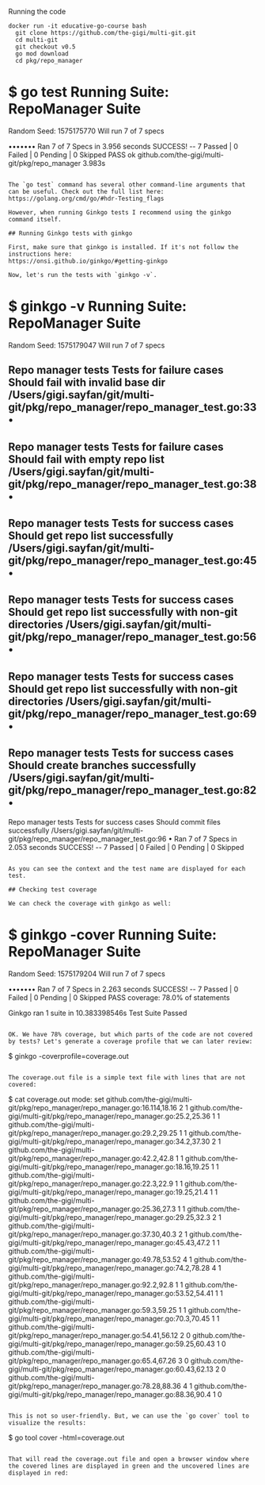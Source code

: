 Running the code

```
docker run -it educative-go-course bash
  git clone https://github.com/the-gigi/multi-git.git
  cd multi-git
  git checkout v0.5  
  go mod download
  cd pkg/repo_manager

```
$ go test
Running Suite: RepoManager Suite
================================
Random Seed: 1575175770
Will run 7 of 7 specs

•••••••
Ran 7 of 7 Specs in 3.956 seconds
SUCCESS! -- 7 Passed | 0 Failed | 0 Pending | 0 Skipped
PASS
ok  	github.com/the-gigi/multi-git/pkg/repo_manager	3.983s
```

The `go test` command has several other command-line arguments that can be useful. Check out the full list here: https://golang.org/cmd/go/#hdr-Testing_flags

However, when running Ginkgo tests I recommend using the ginkgo command itself.

## Running Ginkgo tests with ginkgo

First, make sure that ginkgo is installed. If it's not follow the instructions here:
https://onsi.github.io/ginkgo/#getting-ginkgo

Now, let's run the tests with `ginkgo -v`.
```
$ ginkgo -v
Running Suite: RepoManager Suite
================================
Random Seed: 1575179047
Will run 7 of 7 specs

Repo manager tests Tests for failure cases
  Should fail with invalid base dir
  /Users/gigi.sayfan/git/multi-git/pkg/repo_manager/repo_manager_test.go:33
•
------------------------------
Repo manager tests Tests for failure cases
  Should fail with empty repo list
  /Users/gigi.sayfan/git/multi-git/pkg/repo_manager/repo_manager_test.go:38
•
------------------------------
Repo manager tests Tests for success cases
  Should get repo list successfully
  /Users/gigi.sayfan/git/multi-git/pkg/repo_manager/repo_manager_test.go:45
•
------------------------------
Repo manager tests Tests for success cases
  Should get repo list successfully with non-git directories
  /Users/gigi.sayfan/git/multi-git/pkg/repo_manager/repo_manager_test.go:56
•
------------------------------
Repo manager tests Tests for success cases
  Should get repo list successfully with non-git directories
  /Users/gigi.sayfan/git/multi-git/pkg/repo_manager/repo_manager_test.go:69
•
------------------------------
Repo manager tests Tests for success cases
  Should create branches successfully
  /Users/gigi.sayfan/git/multi-git/pkg/repo_manager/repo_manager_test.go:82
•
------------------------------
Repo manager tests Tests for success cases
  Should commit files successfully
  /Users/gigi.sayfan/git/multi-git/pkg/repo_manager/repo_manager_test.go:96
•
Ran 7 of 7 Specs in 2.053 seconds
SUCCESS! -- 7 Passed | 0 Failed | 0 Pending | 0 Skipped
```

As you can see the context and the test name are displayed for each test.

## Checking test coverage

We can check the coverage with ginkgo as well:

```
$ ginkgo -cover
Running Suite: RepoManager Suite
================================
Random Seed: 1575179204
Will run 7 of 7 specs

•••••••
Ran 7 of 7 Specs in 2.263 seconds
SUCCESS! -- 7 Passed | 0 Failed | 0 Pending | 0 Skipped
PASS
coverage: 78.0% of statements

Ginkgo ran 1 suite in 10.383398546s
Test Suite Passed
```

OK. We have 78% coverage, but which parts of the code are not covered by tests? Let's generate a coverage profile that we can later review:

```
$ ginkgo -coverprofile=coverage.out
```

The coverage.out file is a simple text file with lines that are not covered:

```
$ cat coverage.out
mode: set
github.com/the-gigi/multi-git/pkg/repo_manager/repo_manager.go:16.114,18.16 2 1
github.com/the-gigi/multi-git/pkg/repo_manager/repo_manager.go:25.2,25.36 1 1
github.com/the-gigi/multi-git/pkg/repo_manager/repo_manager.go:29.2,29.25 1 1
github.com/the-gigi/multi-git/pkg/repo_manager/repo_manager.go:34.2,37.30 2 1
github.com/the-gigi/multi-git/pkg/repo_manager/repo_manager.go:42.2,42.8 1 1
github.com/the-gigi/multi-git/pkg/repo_manager/repo_manager.go:18.16,19.25 1 1
github.com/the-gigi/multi-git/pkg/repo_manager/repo_manager.go:22.3,22.9 1 1
github.com/the-gigi/multi-git/pkg/repo_manager/repo_manager.go:19.25,21.4 1 1
github.com/the-gigi/multi-git/pkg/repo_manager/repo_manager.go:25.36,27.3 1 1
github.com/the-gigi/multi-git/pkg/repo_manager/repo_manager.go:29.25,32.3 2 1
github.com/the-gigi/multi-git/pkg/repo_manager/repo_manager.go:37.30,40.3 2 1
github.com/the-gigi/multi-git/pkg/repo_manager/repo_manager.go:45.43,47.2 1 1
github.com/the-gigi/multi-git/pkg/repo_manager/repo_manager.go:49.78,53.52 4 1
github.com/the-gigi/multi-git/pkg/repo_manager/repo_manager.go:74.2,78.28 4 1
github.com/the-gigi/multi-git/pkg/repo_manager/repo_manager.go:92.2,92.8 1 1
github.com/the-gigi/multi-git/pkg/repo_manager/repo_manager.go:53.52,54.41 1 1
github.com/the-gigi/multi-git/pkg/repo_manager/repo_manager.go:59.3,59.25 1 1
github.com/the-gigi/multi-git/pkg/repo_manager/repo_manager.go:70.3,70.45 1 1
github.com/the-gigi/multi-git/pkg/repo_manager/repo_manager.go:54.41,56.12 2 0
github.com/the-gigi/multi-git/pkg/repo_manager/repo_manager.go:59.25,60.43 1 0
github.com/the-gigi/multi-git/pkg/repo_manager/repo_manager.go:65.4,67.26 3 0
github.com/the-gigi/multi-git/pkg/repo_manager/repo_manager.go:60.43,62.13 2 0
github.com/the-gigi/multi-git/pkg/repo_manager/repo_manager.go:78.28,88.36 4 1
github.com/the-gigi/multi-git/pkg/repo_manager/repo_manager.go:88.36,90.4 1 0
```

This is not so user-friendly. But, we can use the `go cover` tool to visualize the results:

```
$ go tool cover -html=coverage.out
```

That will read the coverage.out file and open a browser window where the covered lines are displayed in green and the uncovered lines are displayed in red:
